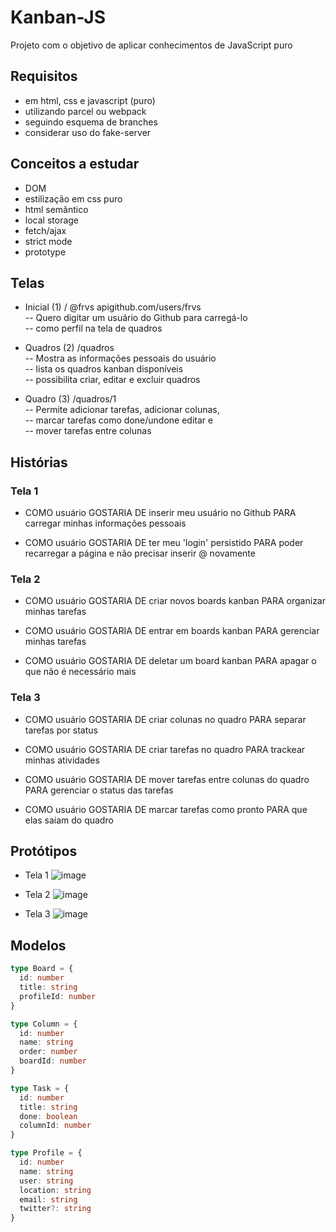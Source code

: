 # Kanban-JS
Projeto com o objetivo de aplicar conhecimentos de JavaScript puro

## Requisitos
- em html, css e javascript (puro)
- utilizando parcel ou webpack
- seguindo esquema de branches
- considerar uso do fake-server

## Conceitos a estudar
- DOM
- estilização em css puro
- html semântico
- local storage
- fetch/ajax
- strict mode
- prototype 

## Telas 
- Inicial (1) / @frvs apigithub.com/users/frvs  
-- Quero digitar um usuário do Github para carregá-lo  
-- como perfil na tela de quadros  

- Quadros (2) /quadros  
-- Mostra as informações pessoais do usuário  
-- lista os quadros kanban disponíveis  
-- possibilita criar, editar e excluir quadros  

- Quadro (3) /quadros/1  
-- Permite adicionar tarefas, adicionar colunas,  
-- marcar tarefas como done/undone editar e  
-- mover tarefas entre colunas  

## Histórias  

### Tela 1  
- COMO usuário
GOSTARIA DE inserir meu usuário no Github
PARA carregar minhas informações pessoais

- COMO usuário
GOSTARIA DE ter meu 'login' persistido
PARA poder recarregar a página e não precisar inserir @ novamente

### Tela 2
- COMO usuário
GOSTARIA DE criar novos boards kanban
PARA organizar minhas tarefas

- COMO usuário
GOSTARIA DE entrar em boards kanban
PARA gerenciar minhas tarefas

- COMO usuário
GOSTARIA DE deletar um board kanban
PARA apagar o que não é necessário mais

### Tela 3
- COMO usuário
GOSTARIA DE criar colunas no quadro
PARA separar tarefas por status

- COMO usuário
GOSTARIA DE criar tarefas no quadro
PARA trackear minhas atividades

- COMO usuário
GOSTARIA DE mover tarefas entre colunas do quadro
PARA gerenciar o status das tarefas

- COMO usuário
GOSTARIA DE marcar tarefas como pronto
PARA que elas saiam do quadro

## Protótipos

* Tela 1
![image](https://user-images.githubusercontent.com/38838958/128950489-beb8749b-452e-4a20-9b6d-41d924d1b8f0.png)

* Tela 2
![image](https://user-images.githubusercontent.com/38838958/128950927-bdddc133-7191-462f-8d9f-eccfa34eb426.png)

* Tela 3
![image](https://user-images.githubusercontent.com/38838958/128951216-8ef53f38-2bba-4189-b32b-36ea66243244.png)

## Modelos

```typescript
type Board = {
  id: number
  title: string
  profileId: number
}

type Column = { 
  id: number
  name: string
  order: number
  boardId: number
}

type Task = {
  id: number
  title: string
  done: boolean
  columnId: number
}

type Profile = {
  id: number
  name: string
  user: string
  location: string
  email: string
  twitter?: string
}
```

